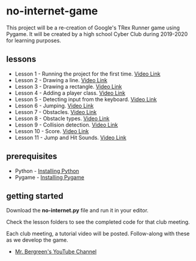 # no-internet-game
This project will be a re-creation of Google's TRex Runner game using Pygame.  It will be created by a high school Cyber Club during 2019-2020 for learning purposes.

## lessons
* Lesson 1 - Running the project for the first time. [Video Link](https://youtu.be/f7p16Ov7WE4)
* Lesson 2 - Drawing a line. [Video Link](https://youtu.be/Io8g8OAyTIM)
* Lesson 3 - Drawing a rectangle. [Video Link](https://youtu.be/MPahXYv_Wfc)
* Lesson 4 - Adding a player class. [Video Link](https://youtu.be/ZueXP3XGzdo)
* Lesson 5 - Detecting input from the keyboard. [Video Link](https://youtu.be/zleUoB_V6Ns)
* Lesson 6 - Jumping. [Video Link](https://youtu.be/0kEY1bjfZb8)
* Lesson 7 - Obstacles. [Video Link](https://youtu.be/8Ba-9uKeVr4)
* Lesson 8 - Obstacle types. [Video Link](https://youtu.be/pnv6s6mj-Ys)
* Lesson 9 - Collision detection. [Video Link](https://youtu.be/q7u9fN_eXOk)
* Lesson 10 - Score. [Video Link](https://youtu.be/jkzd1CV16b4)
* Lesson 11 - Jump and Hit Sounds. [Video Link](https://youtu.be/ge-RkUqLjHE)

## prerequisites
* Python - [Installing Python](https://www.python.org/downloads/)
* Pygame - [Installing Pygame](https://www.pygame.org/wiki/GettingStarted)

## getting started
Download the **no-internet.py** file and run it in your editor.

Check the lesson folders to see the completed code for that club meeting.

Each club meeting, a tutorial video will be posted. Follow-along with these as we develop the game.
* [Mr. Bergreen's YouTube Channel](https://www.youtube.com/channel/UC_xoACRgZ-pt3NjJCYY0hGg?view_as=subscriber)
